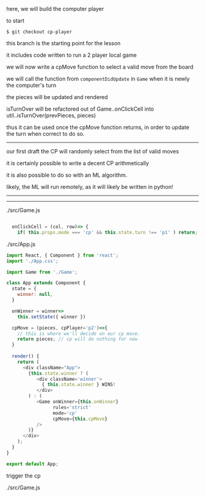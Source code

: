 here, we will build the computer player

to start

`$ git checkout cp-player`

this branch is the starting point for the lesson

it includes code written to run a 2 player local game

we will now write a cpMove function to select a valid move from the board

we will call the function from `componentDidUpdate` in `Game` when it is newly the computer's turn

the pieces will be updated and rendered

isTurnOver will be refactored out of Game..onClickCell into util..isTurnOver(prevPieces, pieces)

thus it can be used once the cpMove function returns, in order to update the turn when correct to do so.


---

our first draft the CP will randomly select from the list of valid moves

it is certainly possible to write a decent CP arithmetically

it is also possible to do so with an ML algorithm.

likely, the ML will run remotely, as it will likely be written in python!

---

---


./src/Game.js
```js

  onClickCell = (col, row)=> {
    if( this.props.mode === 'cp' && this.state.turn !== 'p1' ) return;
```


./src/App.js
```js
import React, { Component } from 'react';
import './App.css';

import Game from './Game';

class App extends Component {
  state = {
    winner: null,
  }

  onWinner = winner=>
    this.setState({ winner })

  cpMove = (pieces, cpPlayer='p2')=>{
    // this is where we'll decide on our cp move.
    return pieces; // cp will do nothing for now
  }
  
  render() {
    return (
      <div className="App">
        {this.state.winner ? (
           <div className='winner'>
             { this.state.winner } WINS!
           </div>
        ) : (
           <Game onWinner={this.onWinner}
                 rules='strict'
                 mode='cp'
                 cpMove={this.cpMove}
           />
        )}
      </div>
    );
  }
}

export default App;
```

trigger the cp

./src/Game.js
```js

```